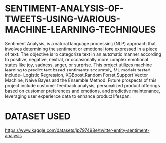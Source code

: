 # SENTIMENT-ANALYSIS-OF-TWEETS-USING-VARIOUS-MACHINE-LEARNING-TECHNIQUES
Sentiment Analysis,  is a natural language processing (NLP) approach that involves determining the sentiment or emotional tone expressed in a piece of text.  The objective is to categorize text in an automatic manner according to positive, negative, neutral, or occasionally more complex emotional states like joy, sadness, anger, or surprise.
This project utilizes machine learning to predict text based sentiments accurately, ML models tested include- Logistic Regression, XGBoost,Random Forest,Support Vector Machine, Naive Bayes and the Ensemble Method.
Future prospects of this project include customer feedback analysis, personalized product offerings based on customer preferences and emotions, and predictive maintenance, leveraging user experience data to enhance product lifespan. 

# DATASET USED 
https://www.kaggle.com/datasets/jp797498e/twitter-entity-sentiment-analysis
